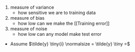 1. measure of variance
	- how sensitive we are to training data
2. measure of bias
	- how low can we make the [[Training error]]
3. measure of noise
	- how low can any model make test error

- Assume $\tilde{y} \tiny{i} \normalsize = \tilde{y} \tiny =$  